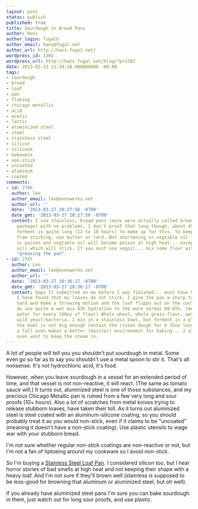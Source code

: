 ```yaml
---
layout: post
status: publish
published: true
title: Sourdough in Bread Pans
author: Hans
author_login: fugalh
author_email: hans@fugal.net
author_url: http://hans.fugal.net/
wordpress_id: 1302
wordpress_url: http://hans.fugal.net/blog/?p=1302
date: 2013-02-23 21:34:18.000000000 -08:00
tags:
- sourdough
- bread
- loaf
- pan
- flaking
- chicago metallic
- acid
- acetic
- lactic
- aluminized steel
- steel
- stainless steel
- silicon
- silicone
- bakeware
- non-stick
- uncoated
- aluminum
- coated
comments:
- id: 2746
  author: len
  author_email: len@ovenwerks.net
  author_url: ''
  date: '2013-03-27 20:27:56 -0700'
  date_gmt: '2013-03-27 20:27:56 -0700'
  content: I use stainless, bread pans (mine were actually called bread molds on the
    package) with no problems. I don't proof that long though, about 45min. My primary
    ferment is quite long (12 to 18 hours) to make up for this. To keep the bread
    from sticking, use butter or lard. Not shortening or vegtable oil (shortening
    is poison and vegtable oil will become poison at high heat... except maybe olive
    oil) which will stick. If you must use vegoil... mix some flour with it before
    "greasing the pan".
- id: 2747
  author: Len
  author_email: len@ovenwerks.net
  author_url: ''
  date: '2013-03-27 20:36:17 -0700'
  date_gmt: '2013-03-27 20:36:17 -0700'
  content: Oops It submitted on me before I was finished... must have hit enter. Anyway,
    I have found that my loaves do not stick. I give the pan a sharp tap on something
    hard and make a throwing motion and the loaf flipps out on the cooling rack. I
    do use quite a wet mix 83% hydration to the more normal 60-65%. (means 83oz of
    water for every 100oz of flour) Whole wheat, whole grain flour, water salt and
    wild yeast/bacteria. I mix in a stainless bowl, but ferment in a plastic tub....
    the bowl is not big enough contain the rissen dough for 6 35oz loaves. (I find
    a full oven makes a better (moister) environment for baking... I also block the
    oven vent to keep the steam in.
---
```

A lot of people will tell you you shouldn't put sourdough in metal. Some even go so far as to say you shouldn't use a metal spoon to stir it. That's all nonsense. It's not hydrochloric acid, it's food.

However, when you leave sourdough in a vessel for an extended period of time, and that vessel is not non-reactive, it will react. (The same as tomato sauce will.) It turns out, aluminized steel is one of those substances, and my precious Chicago Metallic pan is ruined from a few very long and sour proofs (10+ hours). Also a lot of scratches from metal knives trying to release stubborn loaves, have taken their toll. As it turns out aluminized steel is steel coated with an aluminum-silicone coating, so you should probably treat it as you would non-stick, even if it claims to be "uncoated" (meaning it doesn't have a non-stick coating). Use plastic utensils to wage war with your stubborn bread.

I'm not sure whether regular non-stick coatings are non-reactive or not, but I'm not a fan of tiptoeing around my cookware so I avoid non-stick.

So I'm buying a <a href="http://www.amazon.com/gp/product/B002X9A89Y/ref=as_li_ss_tl?ie=UTF8&camp=1789&creative=390957&creativeASIN=B002X9A89Y&linkCode=as2&tag=thefug-20">Stainless Steel Loaf Pan</a><img src="http://www.assoc-amazon.com/e/ir?t=thefug-20&l=as2&o=1&a=B002X9A89Y" width="1" height="1" border="0" alt="" style="border:none !important; margin:0px !important;" />. I considered silicon too, but I hear horror stories of bad smells at high heat and not keeping their shape with a heavy loaf. And I'm not sure if they'll brown well (stainless is supposed to be less-good for browning that aluminum or aluminized steel, but oh well).

If you already have aluminized steel pans I'm sure you can bake sourdough in them, just watch out for long sour proofs, and use plastic.
